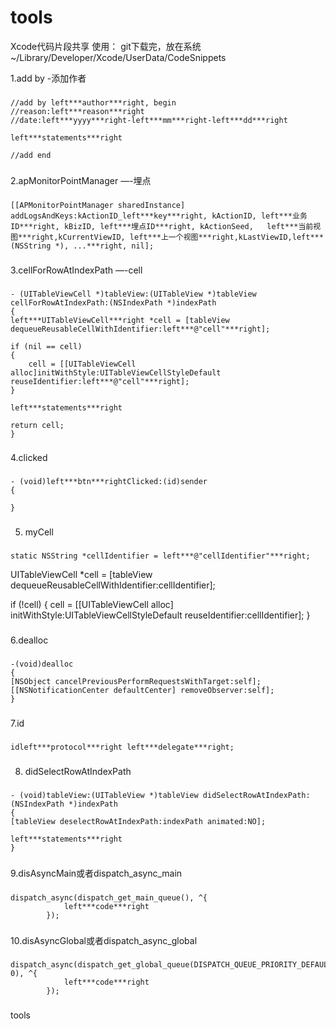 tools
=====

Xcode代码片段共享
使用：
    git下载完，放在系统~/Library/Developer/Xcode/UserData/CodeSnippets

1.add by	-添加作者
###
    //add by left***author***right, begin
    //reason:left***reason***right
    //date:left***yyyy***right-left***mm***right-left***dd***right
    
    left***statements***right
    
    //add end
###

2.apMonitorPointManager	—-埋点
###
	[[APMonitorPointManager sharedInstance] addLogsAndKeys:kActionID_left***key***right, kActionID, left***业务ID***right, kBizID, left***埋点ID***right, kActionSeed,   left***当前视图***right,kCurrentViewID, left***上一个视图***right,kLastViewID,left***(NSString *), ...***right, nil];
###


3.cellForRowAtIndexPath	—-cell
###
	- (UITableViewCell *)tableView:(UITableView *)tableView cellForRowAtIndexPath:(NSIndexPath *)indexPath
	{
    left***UITableViewCell***right *cell = [tableView dequeueReusableCellWithIdentifier:left***@"cell"***right];
    
    if (nil == cell)
    {
        cell = [[UITableViewCell alloc]initWithStyle:UITableViewCellStyleDefault reuseIdentifier:left***@"cell"***right];
    }
    
    left***statements***right
    
    return cell;
	}
###

4.clicked
###
	- (void)left***btn***rightClicked:(id)sender
	{
    
	}
###

5. myCell
###
	static NSString *cellIdentifier = left***@"cellIdentifier"***right;
UITableViewCell *cell = [tableView dequeueReusableCellWithIdentifier:cellIdentifier];

if (!cell)
{
    cell = [[UITableViewCell alloc] initWithStyle:UITableViewCellStyleDefault reuseIdentifier:cellIdentifier];
	}
###

6.dealloc
###
	-(void)dealloc
	{
    [NSObject cancelPreviousPerformRequestsWithTarget:self];
    [[NSNotificationCenter defaultCenter] removeObserver:self];
	}
###

7.id
###
	idleft***protocol***right left***delegate***right;
###

8. didSelectRowAtIndexPath
###
	- (void)tableView:(UITableView *)tableView didSelectRowAtIndexPath:(NSIndexPath *)indexPath
	{
    [tableView deselectRowAtIndexPath:indexPath animated:NO];
    
    left***statements***right
	}
###

9.disAsyncMain或者dispatch_async_main
###
	dispatch_async(dispatch_get_main_queue(), ^{
                left***code***right
            });
###

10.disAsyncGlobal或者dispatch_async_global
###
	dispatch_async(dispatch_get_global_queue(DISPATCH_QUEUE_PRIORITY_DEFAULT, 0), ^{
                left***code***right
            });
###


tools

